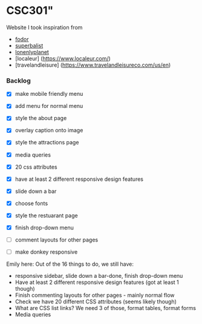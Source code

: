 # CSC301" 


Website I took inspiration from

* [fodor](https://www.fodors.com/)
* [superbalist](https://superbalist.com/)
* [lonenlyplanet](https://www.lonelyplanet.com/)
* [localeur] (https://www.localeur.com/)
* [travelandleisure] (https://www.travelandleisureco.com/us/en)


### Backlog
- [x] make mobile friendly menu
- [x] add menu for normal menu
- [x] style the about page
- [x] overlay caption onto image
- [x] style the attractions page
- [x] media queries
- [x] 20 css attributes
- [x] have at least 2 different responsive design features
- [x] slide down a bar
- [x] choose fonts
- [x] style the restuarant page
- [x] finish drop-down menu
- [ ] comment layouts for other pages
- [ ] make donkey responsive


Emily here:
Out of the 16 things to do, we still have:
- responsive sidebar, slide down a bar-done, finish drop-down menu
- Have at least 2 different responsive design features (got at least 1 though)
- Finish commenting layouts for other pages - mainly normal flow
- Check we have 20 different CSS attributes (seems likely though)
- What are CSS list links? We need 3 of those, format tables, format forms
- Media queries
